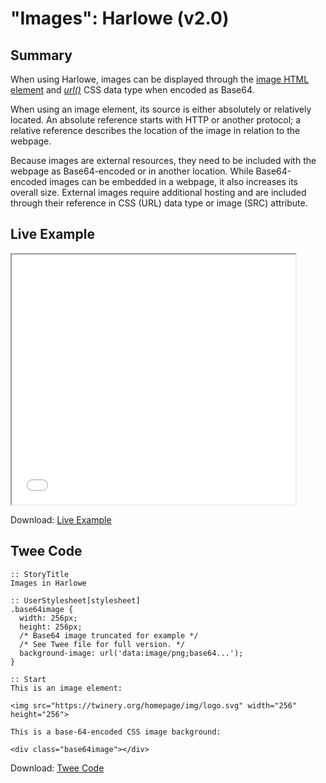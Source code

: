 # "Images": Harlowe (v2.0)

## Summary

When using Harlowe, images can be displayed through the [image HTML element](https://developer.mozilla.org/en-US/docs/Web/HTML/Element/img) and [*url()*](https://developer.mozilla.org/en-US/docs/Web/CSS/url) CSS data type when encoded as Base64.

When using an image element, its source is either absolutely or relatively located. An absolute reference starts with HTTP or another protocol; a relative reference describes the location of the image in relation to the webpage.

Because images are external resources, they need to be included with the webpage as Base64-encoded or in another location. While Base64-encoded images can be embedded in a webpage, it also increases its overall size. External images require additional hosting and are included through their reference in CSS (URL) data type or image (SRC) attribute.

## Live Example

<section>
<iframe src="harlowe_images_example.html" height=400 width=90%></iframe>


Download: <a href="harlowe_images_example.html" target="_blank">Live Example</a>
</section>

## Twee Code

```
:: StoryTitle
Images in Harlowe

:: UserStylesheet[stylesheet]
.base64image {
  width: 256px;
  height: 256px;
  /* Base64 image truncated for example */
  /* See Twee file for full version. */
  background-image: url('data:image/png;base64...');
}

:: Start
This is an image element:

<img src="https://twinery.org/homepage/img/logo.svg" width="256" height="256">

This is a base-64-encoded CSS image background:

<div class="base64image"></div>
```

Download: <a href="harlowe_images_twee.txt" target="_blank">Twee Code</a>

